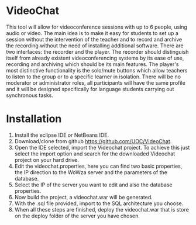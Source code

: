 VideoChat
=========

This tool will allow for videoconference sessions with up to 6 people, using audio or video. 
The main idea is to make it easy for students to set up a session without the intervention of the teacher and to record and archive the recording without the need of installing additional software. There are two interfaces: the recorder and the player. 
The recorder should distinguish itself from already existent videoconferencing systems by its ease of use, recording and archiving which should be its main features. The player's most distinctive functionality is the solo/mute buttons which allow teachers to listen to the group or to a specific learner in isolation. There will be no moderator or administrator roles, all participants will have the same profile and it will be designed specifically for language students carrying out synchronous tasks.

Installation
============

1.	Install the eclipse IDE or NetBeans IDE.
2.	Download/clone from github https://github.com/UOC/VideoChat.
3.	Open the IDE selected, import the Videochat project. To achieve this just select the import option and search for the downloaded Videochat project on your hard drive.
4.	Edit the videochat.properties, here you can find two basic properties, the IP direction to the WoWza server and the parameters of the database. 
5.	Select the IP of the server you want to edit and also the database properties.
6.	Now build the project, a videochat.war will be generated.
7.	With the .sql file provided, import to the SQL architecture you choose.
8.	When all these steps are finished, deploy the videochat.war that is store on the deploy folder of the server you have chosen.

